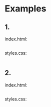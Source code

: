 <div style="text-align: justify">

# Examples

## 1.

index.html: 

```html

```

styles.css: 

```css

```

## 2.

index.html: 

```html

```

styles.css: 

```css

```


</div>